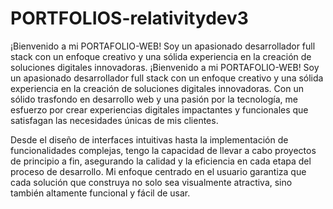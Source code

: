 # PORTFOLIOS-relativitydev3

¡Bienvenido a mi PORTAFOLIO-WEB! Soy un apasionado desarrollador full stack con un enfoque creativo y una sólida experiencia en la creación de soluciones digitales innovadoras.
¡Bienvenido a mi PORTAFOLIO-WEB! Soy  un apasionado desarrollador full stack con un enfoque creativo y una sólida experiencia en la creación de soluciones digitales innovadoras. Con un sólido trasfondo en desarrollo web y una pasión por la tecnología, me esfuerzo por crear experiencias digitales impactantes y funcionales que satisfagan las necesidades únicas de mis clientes.

Desde el diseño de interfaces intuitivas hasta la implementación de funcionalidades complejas, tengo la capacidad de llevar a cabo proyectos de principio a fin, asegurando la calidad y la eficiencia en cada etapa del proceso de desarrollo. Mi enfoque centrado en el usuario garantiza que cada solución que construya no solo sea visualmente atractiva, sino también altamente funcional y fácil de usar.
